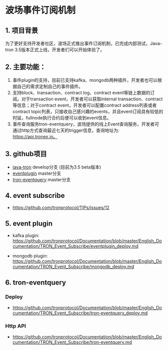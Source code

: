 # 波场事件订阅机制
## 1.  项目背景
为了更好支持开发者社区，波场正式推出事件订阅机制，已完成内部测试，Java-tron 3.5版本正式上线，开发者们可以开始体验了。

## 2.  主要功能：
1. 事件plugin的支持，目前已支持kafka、mongodb两种插件，开发者也可以根据自己的需求定制自己的事件插件。
2. 支持block、transaction、contract log、contract event等链上数据的订阅。对于transaction event，开发者可以获取internal transaction、contract等信息；对于contract event，开发者可以配置contract address列表或者contract topic列表，只接收自己感兴趣的events，并且event订阅具有较低的时延，fullnode执行合约后便可以收到event信息。
3. 事件查询服务tron-eventquery，波场提供的线上Event查询服务，开发者可通过http方式查询最近七天的trigger信息，查询地址为: https://api.tronex.io。

## 3. github项目
- [java-tron](https://github.com/tronprotocol/java-tron) develop分支 (目前为3.5 beta版本)
- [eventplugin](https://github.com/tronprotocol/event-plugin) master分支
- [tron-eventquery](https://github.com/tronprotocol/tron-eventquery) master分支

## 4. event subscribe
- https://github.com/tronprotocol/TIPs/issues/12

## 5. event plugin
- kafka plugin: https://github.com/tronprotocol/Documentation/blob/master/English_Documentation/TRON_Event_Subscribe/eventplugin_deploy.md

- mongodb plugin: https://github.com/tronprotocol/Documentation/blob/master/English_Documentation/TRON_Event_Subscribe/mongodb_deploy.md

## 6. tron-eventquery
### Deploy
- https://github.com/tronprotocol/Documentation/blob/master/English_Documentation/TRON_Event_Subscribe/tron-eventquery_deploy.md
### Http API
- https://github.com/tronprotocol/Documentation/blob/master/English_Documentation/TRON_Event_Subscribe/tron-eventquery.md
